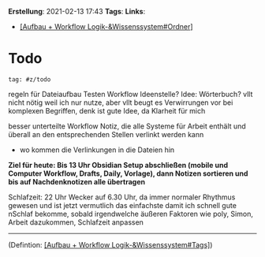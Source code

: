 **Erstellung**: 2021-02-13  17:43
**Tags**:
**Links**:
- [[Aufbau + Workflow Logik-&Wissenssystem#Ordner]]( #v/def)

# Todo

````query
tag: #z/todo 
````
 
regeln für Dateiaufbau
Testen Workflow
Ideenstelle?
Idee: Wörterbuch? vllt nicht nötig weil ich nur nutze, aber vllt beugt es Verwirrungen vor bei komplexen Begriffen, denk ist gute Idee, da Klarheit für mich

besser unterteilte Workflow Notiz, die alle Systeme für Arbeit enthält und überall an den entsprechenden Stellen verlinkt werden kann
- wo kommen die Verlinkungen in die Dateien hin


**Ziel für heute: Bis 13 Uhr Obsidian Setup abschließen (mobile und Computer Workflow, Drafts, Daily, Vorlage), dann Notizen sortieren und bis auf Nachdenknotizen alle übertragen** 

Schlafzeit: 22 Uhr Wecker auf 6.30 Uhr, da immer normaler Rhythmus gewesen und ist jetzt vermutlich das einfachste damit ich schnell gute nSchlaf bekomme, sobald irgendwelche äußeren Faktoren wie poly, Simon, Arbeit dazukommen, Schlafzeit anpassen

---

(Defintion: [[Aufbau + Workflow Logik-&Wissenssystem#Tags]]( #v/def))
